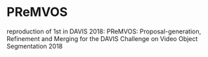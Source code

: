 # PReMVOS
reproduction of 1st in DAVIS 2018: PReMVOS: Proposal-generation, Refinement and Merging for the DAVIS Challenge on Video Object Segmentation 2018
